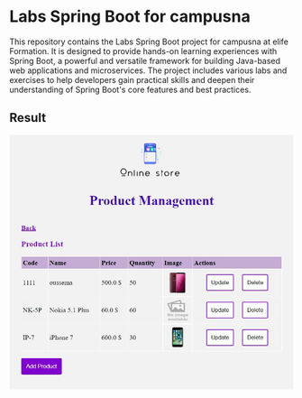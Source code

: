 # Labs Spring Boot for campusna 
 This repository contains the Labs Spring Boot project for campusna at elife Formation. It is designed to provide hands-on learning experiences with Spring Boot, a powerful and versatile framework for building Java-based web applications and microservices. The project includes various labs and exercises to help developers gain practical skills and deepen their understanding of Spring Boot's core features and best practices.

## Result
![Result Image](./images/Product%20Management.jpg)
